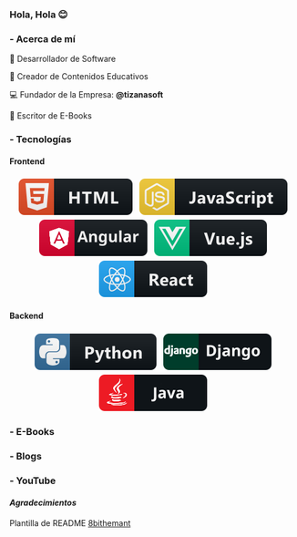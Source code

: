 ### Hola, Hola :blush:

### - Acerca de mí

:iphone: Desarrollador de Software

:sparkling_heart: Creador de Contenidos Educativos

:computer: Fundador de la Empresa: **@tizanasoft**

:bookmark_tabs: Escritor de E-Books 

### - Tecnologías

#### Frontend

<p align="center">
 <img src="./imgs/html.svg" alt="HTML" style="vertical-align:top; margin:4px">

 <img src="./imgs/js.svg" alt="JavaScript" style="vertical-align:top; margin:4px">

 <img src="./imgs/angular.svg" alt="Angular" style="vertical-align:top; margin:4px">

 <img src="./imgs/vue.svg" alt="Vue" style="vertical-align:top; margin:4px">

 <img src="./imgs/react.svg" alt="Twitter" style="vertical-align:top; margin:4px">
  
 
</p>

#### Backend

<p align="center">
 
  <img src="https://raw.githubusercontent.com/8bithemant/8bithemant/master/svg/dev/languages/python.svg" alt="Python" style="vertical-align:top; margin:4px">

 <img src="./imgs/django.svg" alt="Django" style="vertical-align:top; margin:4px">

 <img src="./imgs/java.svg" alt="Java" style="vertical-align:top; margin:4px">

</p>

### - E-Books

### - Blogs

### - YouTube




#### ***Agradecimientos***

Plantilla de README [8bithemant](https://github.com/8bithemant)
